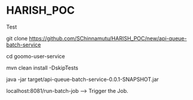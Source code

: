 # HARISH_POC


Test


git clone https://github.com/SChinnamutu/HARISH_POC/new/api-queue-batch-service

cd goomo-user-service

mvn clean install -DskipTests 

java -jar target/api-queue-batch-service-0.0.1-SNAPSHOT.jar

localhost:8081/run-batch-job  --> Trigger the Job.

